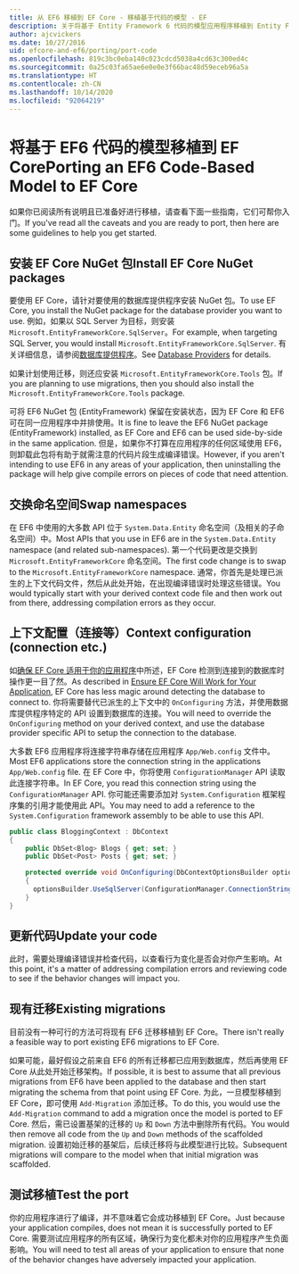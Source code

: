 ```yaml
---
title: 从 EF6 移植到 EF Core - 移植基于代码的模型 - EF
description: 关于将基于 Entity Framework 6 代码的模型应用程序移植到 Entity Framework Core 的特定信息
author: ajcvickers
ms.date: 10/27/2016
uid: efcore-and-ef6/porting/port-code
ms.openlocfilehash: 819c3bc0eba140c023cdcd5038a4cd63c300ed4c
ms.sourcegitcommit: 0a25c03fa65ae6e0e0e3f66bac48d59eceb96a5a
ms.translationtype: HT
ms.contentlocale: zh-CN
ms.lasthandoff: 10/14/2020
ms.locfileid: "92064219"
---
```

# <a name="porting-an-ef6-code-based-model-to-ef-core"></a><span data-ttu-id="e27b7-103">将基于 EF6 代码的模型移植到 EF Core</span><span class="sxs-lookup"><span data-stu-id="e27b7-103">Porting an EF6 Code-Based Model to EF Core</span></span>

<span data-ttu-id="e27b7-104">如果你已阅读所有说明且已准备好进行移植，请查看下面一些指南，它们可帮你入门。</span><span class="sxs-lookup"><span data-stu-id="e27b7-104">If you've read all the caveats and you are ready to port, then here are some guidelines to help you get started.</span></span>

## <a name="install-ef-core-nuget-packages"></a><span data-ttu-id="e27b7-105">安装 EF Core NuGet 包</span><span class="sxs-lookup"><span data-stu-id="e27b7-105">Install EF Core NuGet packages</span></span>

<span data-ttu-id="e27b7-106">要使用 EF Core，请针对要使用的数据库提供程序安装 NuGet 包。</span><span class="sxs-lookup"><span data-stu-id="e27b7-106">To use EF Core, you install the NuGet package for the database provider you want to use.</span></span> <span data-ttu-id="e27b7-107">例如，如果以 SQL Server 为目标，则安装 `Microsoft.EntityFrameworkCore.SqlServer`。</span><span class="sxs-lookup"><span data-stu-id="e27b7-107">For example, when targeting SQL Server, you would install `Microsoft.EntityFrameworkCore.SqlServer`.</span></span> <span data-ttu-id="e27b7-108">有关详细信息，请参阅[数据库提供程序](xref:core/providers/index)。</span><span class="sxs-lookup"><span data-stu-id="e27b7-108">See [Database Providers](xref:core/providers/index) for details.</span></span>

<span data-ttu-id="e27b7-109">如果计划使用迁移，则还应安装 `Microsoft.EntityFrameworkCore.Tools` 包。</span><span class="sxs-lookup"><span data-stu-id="e27b7-109">If you are planning to use migrations, then you should also install the `Microsoft.EntityFrameworkCore.Tools` package.</span></span>

<span data-ttu-id="e27b7-110">可将 EF6 NuGet 包 (EntityFramework) 保留在安装状态，因为 EF Core 和 EF6 可在同一应用程序中并排使用。</span><span class="sxs-lookup"><span data-stu-id="e27b7-110">It is fine to leave the EF6 NuGet package (EntityFramework) installed, as EF Core and EF6 can be used side-by-side in the same application.</span></span> <span data-ttu-id="e27b7-111">但是，如果你不打算在应用程序的任何区域使用 EF6，则卸载此包将有助于就需注意的代码片段生成编译错误。</span><span class="sxs-lookup"><span data-stu-id="e27b7-111">However, if you aren't intending to use EF6 in any areas of your application, then uninstalling the package will help give compile errors on pieces of code that need attention.</span></span>

## <a name="swap-namespaces"></a><span data-ttu-id="e27b7-112">交换命名空间</span><span class="sxs-lookup"><span data-stu-id="e27b7-112">Swap namespaces</span></span>

<span data-ttu-id="e27b7-113">在 EF6 中使用的大多数 API 位于 `System.Data.Entity` 命名空间（及相关的子命名空间）中。</span><span class="sxs-lookup"><span data-stu-id="e27b7-113">Most APIs that you use in EF6 are in the `System.Data.Entity` namespace (and related sub-namespaces).</span></span> <span data-ttu-id="e27b7-114">第一个代码更改是交换到 `Microsoft.EntityFrameworkCore` 命名空间。</span><span class="sxs-lookup"><span data-stu-id="e27b7-114">The first code change is to swap to the `Microsoft.EntityFrameworkCore` namespace.</span></span> <span data-ttu-id="e27b7-115">通常，你首先是处理已派生的上下文代码文件，然后从此处开始，在出现编译错误时处理这些错误。</span><span class="sxs-lookup"><span data-stu-id="e27b7-115">You would typically start with your derived context code file and then work out from there, addressing compilation errors as they occur.</span></span>

## <a name="context-configuration-connection-etc"></a><span data-ttu-id="e27b7-116">上下文配置（连接等）</span><span class="sxs-lookup"><span data-stu-id="e27b7-116">Context configuration (connection etc.)</span></span>

<span data-ttu-id="e27b7-117">如[确保 EF Core 适用于你的应用程序](xref:efcore-and-ef6/porting/index)中所述，EF Core 检测到连接到的数据库时操作更一目了然。</span><span class="sxs-lookup"><span data-stu-id="e27b7-117">As described in [Ensure EF Core Will Work for Your Application](xref:efcore-and-ef6/porting/index), EF Core has less magic around detecting the database to connect to.</span></span> <span data-ttu-id="e27b7-118">你将需要替代已派生的上下文中的 `OnConfiguring` 方法，并使用数据库提供程序特定的 API 设置到数据库的连接。</span><span class="sxs-lookup"><span data-stu-id="e27b7-118">You will need to override the `OnConfiguring` method on your derived context, and use the database provider specific API to setup the connection to the database.</span></span>

<span data-ttu-id="e27b7-119">大多数 EF6 应用程序将连接字符串存储在应用程序 `App/Web.config` 文件中。</span><span class="sxs-lookup"><span data-stu-id="e27b7-119">Most EF6 applications store the connection string in the applications `App/Web.config` file.</span></span> <span data-ttu-id="e27b7-120">在 EF Core 中，你将使用 `ConfigurationManager` API 读取此连接字符串。</span><span class="sxs-lookup"><span data-stu-id="e27b7-120">In EF Core, you read this connection string using the `ConfigurationManager` API.</span></span> <span data-ttu-id="e27b7-121">你可能还需要添加对 `System.Configuration` 框架程序集的引用才能使用此 API。</span><span class="sxs-lookup"><span data-stu-id="e27b7-121">You may need to add a reference to the `System.Configuration` framework assembly to be able to use this API.</span></span>

```csharp
public class BloggingContext : DbContext
{
    public DbSet<Blog> Blogs { get; set; }
    public DbSet<Post> Posts { get; set; }

    protected override void OnConfiguring(DbContextOptionsBuilder optionsBuilder)
    {
      optionsBuilder.UseSqlServer(ConfigurationManager.ConnectionStrings["BloggingDatabase"].ConnectionString);
    }
}
```

## <a name="update-your-code"></a><span data-ttu-id="e27b7-122">更新代码</span><span class="sxs-lookup"><span data-stu-id="e27b7-122">Update your code</span></span>

<span data-ttu-id="e27b7-123">此时，需要处理编译错误并检查代码，以查看行为变化是否会对你产生影响。</span><span class="sxs-lookup"><span data-stu-id="e27b7-123">At this point, it's a matter of addressing compilation errors and reviewing code to see if the behavior changes will impact you.</span></span>

## <a name="existing-migrations"></a><span data-ttu-id="e27b7-124">现有迁移</span><span class="sxs-lookup"><span data-stu-id="e27b7-124">Existing migrations</span></span>

<span data-ttu-id="e27b7-125">目前没有一种可行的方法可将现有 EF6 迁移移植到 EF Core。</span><span class="sxs-lookup"><span data-stu-id="e27b7-125">There isn't really a feasible way to port existing EF6 migrations to EF Core.</span></span>

<span data-ttu-id="e27b7-126">如果可能，最好假设之前来自 EF6 的所有迁移都已应用到数据库，然后再使用 EF Core 从此处开始迁移架构。</span><span class="sxs-lookup"><span data-stu-id="e27b7-126">If possible, it is best to assume that all previous migrations from EF6 have been applied to the database and then start migrating the schema from that point using EF Core.</span></span> <span data-ttu-id="e27b7-127">为此，一旦模型移植到 EF Core，即可使用 `Add-Migration` 添加迁移。</span><span class="sxs-lookup"><span data-stu-id="e27b7-127">To do this, you would use the `Add-Migration` command to add a migration once the model is ported to EF Core.</span></span> <span data-ttu-id="e27b7-128">然后，需已设置基架的迁移的 `Up` 和 `Down` 方法中删除所有代码。</span><span class="sxs-lookup"><span data-stu-id="e27b7-128">You would then remove all code from the `Up` and `Down` methods of the scaffolded migration.</span></span> <span data-ttu-id="e27b7-129">设置初始迁移的基架后，后续迁移将与此模型进行比较。</span><span class="sxs-lookup"><span data-stu-id="e27b7-129">Subsequent migrations will compare to the model when that initial migration was scaffolded.</span></span>

## <a name="test-the-port"></a><span data-ttu-id="e27b7-130">测试移植</span><span class="sxs-lookup"><span data-stu-id="e27b7-130">Test the port</span></span>

<span data-ttu-id="e27b7-131">你的应用程序进行了编译，并不意味着它会成功移植到 EF Core。</span><span class="sxs-lookup"><span data-stu-id="e27b7-131">Just because your application compiles, does not mean it is successfully ported to EF Core.</span></span> <span data-ttu-id="e27b7-132">需要测试应用程序的所有区域，确保行为变化都未对你的应用程序产生负面影响。</span><span class="sxs-lookup"><span data-stu-id="e27b7-132">You will need to test all areas of your application to ensure that none of the behavior changes have adversely impacted your application.</span></span>
